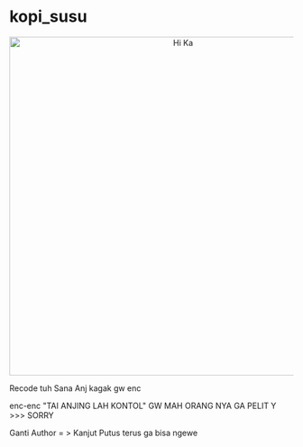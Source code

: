 # kopi_susu

<p align="center">
<img src="https://pin.it/14NfVKH" alt="Hi Ka" width="600">
</p>


Recode tuh Sana Anj kagak gw enc

enc-enc "TAI ANJING LAH KONTOL"
GW MAH ORANG NYA GA PELIT Y >>> SORRY

Ganti Author = > Kanjut Putus terus ga bisa ngewe
